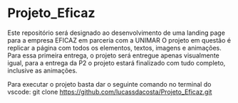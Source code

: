 # Projeto_Eficaz
Este repositório será designado ao desenvolvimento de uma landing page para a empresa EFICAZ em parceria com a UNIMAR
O projeto em questão é replicar a página com todos os elementos, textos, imagens e animações.
Para essa primeira entrega, o projeto será entregue apenas visualmente igual, para a entrega da P2 o projeto estará finalizado com tudo completo, inclusive as animações.

Para executar o projeto basta dar o seguinte comando no terminal do vscode: git clone https://github.com/lucassdacosta/Projeto_Eficaz.git
